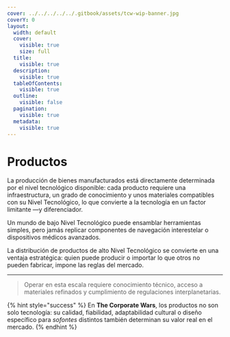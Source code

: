 ```yaml
---
cover: ../../../../../.gitbook/assets/tcw-wip-banner.jpg
coverY: 0
layout:
  width: default
  cover:
    visible: true
    size: full
  title:
    visible: true
  description:
    visible: true
  tableOfContents:
    visible: true
  outline:
    visible: false
  pagination:
    visible: true
  metadata:
    visible: true
---
```


# Productos

La producción de bienes manufacturados está directamente determinada por el nivel tecnológico disponible: cada producto requiere una infraestructura, un grado de conocimiento y unos materiales compatibles con su Nivel Tecnológico, lo que convierte a la tecnología en un factor limitante —y diferenciador.

Un mundo de bajo Nivel Tecnológico puede ensamblar herramientas simples, pero jamás replicar componentes de navegación interestelar o dispositivos médicos avanzados.

La distribución de productos de alto Nivel Tecnológico se convierte en una ventaja estratégica: quien puede producir o importar lo que otros no pueden fabricar, impone las reglas del mercado.

***

> Operar en esta escala requiere conocimiento técnico, acceso a materiales refinados y cumplimiento de regulaciones interplanetarias.

{% hint style="success" %}
En **The Corporate Wars**, los productos no son solo tecnología: su calidad, fiabilidad, adaptabilidad cultural o diseño específico para _sofontes_ distintos también determinan su valor real en el mercado.
{% endhint %}
